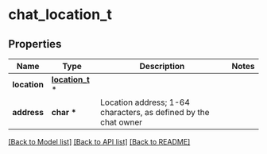 # chat_location_t

## Properties
Name | Type | Description | Notes
------------ | ------------- | ------------- | -------------
**location** | [**location_t**](location.md) \* |  | 
**address** | **char \*** | Location address; 1-64 characters, as defined by the chat owner | 

[[Back to Model list]](../README.md#documentation-for-models) [[Back to API list]](../README.md#documentation-for-api-endpoints) [[Back to README]](../README.md)


